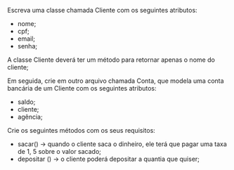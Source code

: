 Escreva uma classe chamada Cliente com os seguintes atributos:

- nome;
- cpf;
- email;
- senha;

A classe Cliente deverá ter um método para retornar apenas o nome do cliente;

Em seguida, crie em outro arquivo chamada Conta, que modela uma conta bancária de um Cliente com os
seguintes atributos:

- saldo;
- cliente;
- agência;

Crie os seguintes métodos com os seus requisitos:

- sacar() -> quando o cliente saca o dinheiro, ele terá que pagar uma taxa de 1, 5 sobre o valor sacado;
- depositar () -> o cliente poderá depositar a quantia que quiser;
